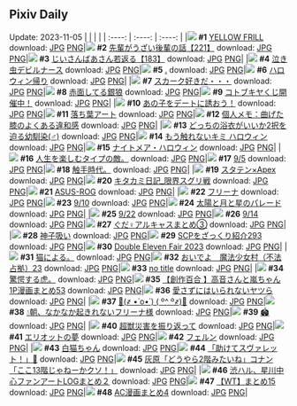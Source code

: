 ## Pixiv Daily
Update: 2023-11-05
|      |      |      |
| :----: | :----: | :----: |
|![](https://pixiv.microyu.workers.dev/c/240x480/img-master/img/2023/11/04/00/00/04/113113369_p0_master1200.jpg) **#1** [YELLOW FRILL](https://www.pixiv.net/artworks/113113369) download: [JPG](https://pixiv.microyu.workers.dev/img-original/img/2023/11/04/00/00/04/113113369_p0.jpg) [PNG](https://pixiv.microyu.workers.dev/img-original/img/2023/11/04/00/00/04/113113369_p0.png)|![](https://pixiv.microyu.workers.dev/c/240x480/img-master/img/2023/11/03/19/00/16/113104224_p0_master1200.jpg) **#2** [先輩がうざい後輩の話【221】](https://www.pixiv.net/artworks/113104224) download: [JPG](https://pixiv.microyu.workers.dev/img-original/img/2023/11/03/19/00/16/113104224_p0.jpg) [PNG](https://pixiv.microyu.workers.dev/img-original/img/2023/11/03/19/00/16/113104224_p0.png)|![](https://pixiv.microyu.workers.dev/c/240x480/img-master/img/2023/11/04/10/52/55/113123325_p0_master1200.jpg) **#3** [じいさんばあさん若返る【183】](https://www.pixiv.net/artworks/113123325) download: [JPG](https://pixiv.microyu.workers.dev/img-original/img/2023/11/04/10/52/55/113123325_p0.jpg) [PNG](https://pixiv.microyu.workers.dev/img-original/img/2023/11/04/10/52/55/113123325_p0.png)|
|![](https://pixiv.microyu.workers.dev/c/240x480/img-master/img/2023/11/03/00/54/56/113085115_p0_master1200.jpg) **#4** [泣き虫デビルナース](https://www.pixiv.net/artworks/113085115) download: [JPG](https://pixiv.microyu.workers.dev/img-original/img/2023/11/03/00/54/56/113085115_p0.jpg) [PNG](https://pixiv.microyu.workers.dev/img-original/img/2023/11/03/00/54/56/113085115_p0.png)|![](https://pixiv.microyu.workers.dev/c/240x480/img-master/img/2023/11/03/14/59/15/113098892_p0_master1200.jpg) **#5** [.](https://www.pixiv.net/artworks/113098892) download: [JPG](https://pixiv.microyu.workers.dev/img-original/img/2023/11/03/14/59/15/113098892_p0.jpg) [PNG](https://pixiv.microyu.workers.dev/img-original/img/2023/11/03/14/59/15/113098892_p0.png)|![](https://pixiv.microyu.workers.dev/c/240x480/img-master/img/2023/11/04/00/00/18/113113442_p0_master1200.jpg) **#6** [ハロウィン帰り](https://www.pixiv.net/artworks/113113442) download: [JPG](https://pixiv.microyu.workers.dev/img-original/img/2023/11/04/00/00/18/113113442_p0.jpg) [PNG](https://pixiv.microyu.workers.dev/img-original/img/2023/11/04/00/00/18/113113442_p0.png)|
|![](https://pixiv.microyu.workers.dev/c/240x480/img-master/img/2023/11/04/18/58/52/113115438_p0_master1200.jpg) **#7** [スカーク好きだ・・・](https://www.pixiv.net/artworks/113115438) download: [JPG](https://pixiv.microyu.workers.dev/img-original/img/2023/11/04/18/58/52/113115438_p0.jpg) [PNG](https://pixiv.microyu.workers.dev/img-original/img/2023/11/04/18/58/52/113115438_p0.png)|![](https://pixiv.microyu.workers.dev/c/240x480/img-master/img/2023/11/03/00/24/18/113085593_p0_master1200.jpg) **#8** [赤面してる銀狼](https://www.pixiv.net/artworks/113085593) download: [JPG](https://pixiv.microyu.workers.dev/img-original/img/2023/11/03/00/24/18/113085593_p0.jpg) [PNG](https://pixiv.microyu.workers.dev/img-original/img/2023/11/03/00/24/18/113085593_p0.png)|![](https://pixiv.microyu.workers.dev/c/240x480/img-master/img/2023/11/03/00/26/33/113085641_p0_master1200.jpg) **#9** [コトブキヤくじ開催中！](https://www.pixiv.net/artworks/113085641) download: [JPG](https://pixiv.microyu.workers.dev/img-original/img/2023/11/03/00/26/33/113085641_p0.jpg) [PNG](https://pixiv.microyu.workers.dev/img-original/img/2023/11/03/00/26/33/113085641_p0.png)|
|![](https://pixiv.microyu.workers.dev/c/240x480/img-master/img/2023/11/03/14/05/14/113098006_p0_master1200.jpg) **#10** [あの子をデートに誘おう！](https://www.pixiv.net/artworks/113098006) download: [JPG](https://pixiv.microyu.workers.dev/img-original/img/2023/11/03/14/05/14/113098006_p0.jpg) [PNG](https://pixiv.microyu.workers.dev/img-original/img/2023/11/03/14/05/14/113098006_p0.png)|![](https://pixiv.microyu.workers.dev/c/240x480/img-master/img/2023/11/03/20/30/00/113106678_p0_master1200.jpg) **#11** [落ち葉アート](https://www.pixiv.net/artworks/113106678) download: [JPG](https://pixiv.microyu.workers.dev/img-original/img/2023/11/03/20/30/00/113106678_p0.jpg) [PNG](https://pixiv.microyu.workers.dev/img-original/img/2023/11/03/20/30/00/113106678_p0.png)|![](https://pixiv.microyu.workers.dev/c/240x480/img-master/img/2023/11/04/07/00/06/113120237_p0_master1200.jpg) **#12** [個人メモ：曲げた膝のよくある違和感](https://www.pixiv.net/artworks/113120237) download: [JPG](https://pixiv.microyu.workers.dev/img-original/img/2023/11/04/07/00/06/113120237_p0.jpg) [PNG](https://pixiv.microyu.workers.dev/img-original/img/2023/11/04/07/00/06/113120237_p0.png)|
|![](https://pixiv.microyu.workers.dev/c/240x480/img-master/img/2023/11/03/12/00/08/113095644_p0_master1200.jpg) **#13** [どっちの浴衣がいいか2択を迫る幼馴染(♂)](https://www.pixiv.net/artworks/113095644) download: [JPG](https://pixiv.microyu.workers.dev/img-original/img/2023/11/03/12/00/08/113095644_p0.jpg) [PNG](https://pixiv.microyu.workers.dev/img-original/img/2023/11/03/12/00/08/113095644_p0.png)|![](https://pixiv.microyu.workers.dev/c/240x480/img-master/img/2023/11/03/11/45/34/113095364_p0_master1200.jpg) **#14** [もう触れないキミ ハロウィン](https://www.pixiv.net/artworks/113095364) download: [JPG](https://pixiv.microyu.workers.dev/img-original/img/2023/11/03/11/45/34/113095364_p0.jpg) [PNG](https://pixiv.microyu.workers.dev/img-original/img/2023/11/03/11/45/34/113095364_p0.png)|![](https://pixiv.microyu.workers.dev/c/240x480/img-master/img/2023/11/03/10/12/19/113093796_p0_master1200.jpg) **#15** [ナイトメア・ハロウィン](https://www.pixiv.net/artworks/113093796) download: [JPG](https://pixiv.microyu.workers.dev/img-original/img/2023/11/03/10/12/19/113093796_p0.jpg) [PNG](https://pixiv.microyu.workers.dev/img-original/img/2023/11/03/10/12/19/113093796_p0.png)|
|![](https://pixiv.microyu.workers.dev/c/240x480/img-master/img/2023/11/03/19/40/22/113084988_p0_master1200.jpg) **#16** [人生を楽しむタイプの敵。](https://www.pixiv.net/artworks/113084988) download: [JPG](https://pixiv.microyu.workers.dev/img-original/img/2023/11/03/19/40/22/113084988_p0.jpg) [PNG](https://pixiv.microyu.workers.dev/img-original/img/2023/11/03/19/40/22/113084988_p0.png)|![](https://pixiv.microyu.workers.dev/c/240x480/img-master/img/2023/11/03/10/05/26/113093684_p0_master1200.jpg) **#17** [9/5](https://www.pixiv.net/artworks/113093684) download: [JPG](https://pixiv.microyu.workers.dev/img-original/img/2023/11/03/10/05/26/113093684_p0.jpg) [PNG](https://pixiv.microyu.workers.dev/img-original/img/2023/11/03/10/05/26/113093684_p0.png)|![](https://pixiv.microyu.workers.dev/c/240x480/img-master/img/2023/11/04/13/19/11/113126000_p0_master1200.jpg) **#18** [触手時代。](https://www.pixiv.net/artworks/113126000) download: [JPG](https://pixiv.microyu.workers.dev/img-original/img/2023/11/04/13/19/11/113126000_p0.jpg) [PNG](https://pixiv.microyu.workers.dev/img-original/img/2023/11/04/13/19/11/113126000_p0.png)|
|![](https://pixiv.microyu.workers.dev/c/240x480/img-master/img/2023/11/03/00/00/29/113084613_p0_master1200.jpg) **#19** [スタテン×Apex](https://www.pixiv.net/artworks/113084613) download: [JPG](https://pixiv.microyu.workers.dev/img-original/img/2023/11/03/00/00/29/113084613_p0.jpg) [PNG](https://pixiv.microyu.workers.dev/img-original/img/2023/11/03/00/00/29/113084613_p0.png)|![](https://pixiv.microyu.workers.dev/c/240x480/img-master/img/2023/11/03/17/11/26/113101457_p0_master1200.jpg) **#20** [キタカミ日記_限界スグリ戦](https://www.pixiv.net/artworks/113101457) download: [JPG](https://pixiv.microyu.workers.dev/img-original/img/2023/11/03/17/11/26/113101457_p0.jpg) [PNG](https://pixiv.microyu.workers.dev/img-original/img/2023/11/03/17/11/26/113101457_p0.png)|![](https://pixiv.microyu.workers.dev/c/240x480/img-master/img/2023/11/03/04/06/20/113089377_p0_master1200.jpg) **#21** [ASUS-ROG](https://www.pixiv.net/artworks/113089377) download: [JPG](https://pixiv.microyu.workers.dev/img-original/img/2023/11/03/04/06/20/113089377_p0.jpg) [PNG](https://pixiv.microyu.workers.dev/img-original/img/2023/11/03/04/06/20/113089377_p0.png)|
|![](https://pixiv.microyu.workers.dev/c/240x480/img-master/img/2023/11/03/20/15/39/113106317_p0_master1200.jpg) **#22** [フリーナ](https://www.pixiv.net/artworks/113106317) download: [JPG](https://pixiv.microyu.workers.dev/img-original/img/2023/11/03/20/15/39/113106317_p0.jpg) [PNG](https://pixiv.microyu.workers.dev/img-original/img/2023/11/03/20/15/39/113106317_p0.png)|![](https://pixiv.microyu.workers.dev/c/240x480/img-master/img/2023/11/03/10/07/21/113093710_p0_master1200.jpg) **#23** [9/10](https://www.pixiv.net/artworks/113093710) download: [JPG](https://pixiv.microyu.workers.dev/img-original/img/2023/11/03/10/07/21/113093710_p0.jpg) [PNG](https://pixiv.microyu.workers.dev/img-original/img/2023/11/03/10/07/21/113093710_p0.png)|![](https://pixiv.microyu.workers.dev/c/240x480/img-master/img/2023/11/03/19/11/46/113104542_p0_master1200.jpg) **#24** [太陽と月と星のパレード](https://www.pixiv.net/artworks/113104542) download: [JPG](https://pixiv.microyu.workers.dev/img-original/img/2023/11/03/19/11/46/113104542_p0.jpg) [PNG](https://pixiv.microyu.workers.dev/img-original/img/2023/11/03/19/11/46/113104542_p0.png)|
|![](https://pixiv.microyu.workers.dev/c/240x480/img-master/img/2023/11/03/10/10/52/113093764_p0_master1200.jpg) **#25** [9/22](https://www.pixiv.net/artworks/113093764) download: [JPG](https://pixiv.microyu.workers.dev/img-original/img/2023/11/03/10/10/52/113093764_p0.jpg) [PNG](https://pixiv.microyu.workers.dev/img-original/img/2023/11/03/10/10/52/113093764_p0.png)|![](https://pixiv.microyu.workers.dev/c/240x480/img-master/img/2023/11/03/10/09/04/113093735_p0_master1200.jpg) **#26** [9/14](https://www.pixiv.net/artworks/113093735) download: [JPG](https://pixiv.microyu.workers.dev/img-original/img/2023/11/03/10/09/04/113093735_p0.jpg) [PNG](https://pixiv.microyu.workers.dev/img-original/img/2023/11/03/10/09/04/113093735_p0.png)|![](https://pixiv.microyu.workers.dev/c/240x480/img-master/img/2023/11/03/14/33/33/113098479_p0_master1200.jpg) **#27** [ぐだ♀アルキャスまとめ③](https://www.pixiv.net/artworks/113098479) download: [JPG](https://pixiv.microyu.workers.dev/img-original/img/2023/11/03/14/33/33/113098479_p0.jpg) [PNG](https://pixiv.microyu.workers.dev/img-original/img/2023/11/03/14/33/33/113098479_p0.png)|
|![](https://pixiv.microyu.workers.dev/c/240x480/img-master/img/2023/11/03/13/33/57/113097426_p0_master1200.jpg) **#28** [神子吸い](https://www.pixiv.net/artworks/113097426) download: [JPG](https://pixiv.microyu.workers.dev/img-original/img/2023/11/03/13/33/57/113097426_p0.jpg) [PNG](https://pixiv.microyu.workers.dev/img-original/img/2023/11/03/13/33/57/113097426_p0.png)|![](https://pixiv.microyu.workers.dev/c/240x480/img-master/img/2023/11/04/21/00/24/113137106_p0_master1200.jpg) **#29** [SCPをざっくり紹介293](https://www.pixiv.net/artworks/113137106) download: [JPG](https://pixiv.microyu.workers.dev/img-original/img/2023/11/04/21/00/24/113137106_p0.jpg) [PNG](https://pixiv.microyu.workers.dev/img-original/img/2023/11/04/21/00/24/113137106_p0.png)|![](https://pixiv.microyu.workers.dev/c/240x480/img-master/img/2023/11/03/21/50/52/113109205_p0_master1200.jpg) **#30** [Double Eleven Fair 2023](https://www.pixiv.net/artworks/113109205) download: [JPG](https://pixiv.microyu.workers.dev/img-original/img/2023/11/03/21/50/52/113109205_p0.jpg) [PNG](https://pixiv.microyu.workers.dev/img-original/img/2023/11/03/21/50/52/113109205_p0.png)|
|![](https://pixiv.microyu.workers.dev/c/240x480/img-master/img/2023/11/03/19/38/13/113105227_p0_master1200.jpg) **#31** [猫による。](https://www.pixiv.net/artworks/113105227) download: [JPG](https://pixiv.microyu.workers.dev/img-original/img/2023/11/03/19/38/13/113105227_p0.jpg) [PNG](https://pixiv.microyu.workers.dev/img-original/img/2023/11/03/19/38/13/113105227_p0.png)|![](https://pixiv.microyu.workers.dev/c/240x480/img-master/img/2023/11/04/09/52/28/113122373_p0_master1200.jpg) **#32** [おいでよ　魔法少女村（不法占拠）23](https://www.pixiv.net/artworks/113122373) download: [JPG](https://pixiv.microyu.workers.dev/img-original/img/2023/11/04/09/52/28/113122373_p0.jpg) [PNG](https://pixiv.microyu.workers.dev/img-original/img/2023/11/04/09/52/28/113122373_p0.png)|![](https://pixiv.microyu.workers.dev/c/240x480/img-master/img/2023/11/03/01/10/19/113086760_p0_master1200.jpg) **#33** [no title](https://www.pixiv.net/artworks/113086760) download: [JPG](https://pixiv.microyu.workers.dev/img-original/img/2023/11/03/01/10/19/113086760_p0.jpg) [PNG](https://pixiv.microyu.workers.dev/img-original/img/2023/11/03/01/10/19/113086760_p0.png)|
|![](https://pixiv.microyu.workers.dev/c/240x480/img-master/img/2023/11/04/15/46/57/113128821_p0_master1200.jpg) **#34** [驚愕する虎。](https://www.pixiv.net/artworks/113128821) download: [JPG](https://pixiv.microyu.workers.dev/img-original/img/2023/11/04/15/46/57/113128821_p0.jpg) [PNG](https://pixiv.microyu.workers.dev/img-original/img/2023/11/04/15/46/57/113128821_p0.png)|![](https://pixiv.microyu.workers.dev/c/240x480/img-master/img/2023/11/04/00/01/26/113113655_p0_master1200.jpg) **#35** [【創作百合 】高音さんと嵐ちゃん1P漫画まとめ53](https://www.pixiv.net/artworks/113113655) download: [JPG](https://pixiv.microyu.workers.dev/img-original/img/2023/11/04/00/01/26/113113655_p0.jpg) [PNG](https://pixiv.microyu.workers.dev/img-original/img/2023/11/04/00/01/26/113113655_p0.png)|![](https://pixiv.microyu.workers.dev/c/240x480/img-master/img/2023/11/03/14/20/06/113098235_p0_master1200.jpg) **#36** [愛さずにはいられないヤツら](https://www.pixiv.net/artworks/113098235) download: [JPG](https://pixiv.microyu.workers.dev/img-original/img/2023/11/03/14/20/06/113098235_p0.jpg) [PNG](https://pixiv.microyu.workers.dev/img-original/img/2023/11/03/14/20/06/113098235_p0.png)|
|![](https://pixiv.microyu.workers.dev/c/240x480/img-master/img/2023/11/04/02/00/10/113116694_p0_master1200.jpg) **#37** [🍬(҂ •̀ o•́ ) ( º^ º҂)🍭](https://www.pixiv.net/artworks/113116694) download: [JPG](https://pixiv.microyu.workers.dev/img-original/img/2023/11/04/02/00/10/113116694_p0.jpg) [PNG](https://pixiv.microyu.workers.dev/img-original/img/2023/11/04/02/00/10/113116694_p0.png)|![](https://pixiv.microyu.workers.dev/c/240x480/img-master/img/2023/11/04/00/00/55/113113585_p0_master1200.jpg) **#38** [💧朝、なかなか起きれないフリーナ様](https://www.pixiv.net/artworks/113113585) download: [JPG](https://pixiv.microyu.workers.dev/img-original/img/2023/11/04/00/00/55/113113585_p0.jpg) [PNG](https://pixiv.microyu.workers.dev/img-original/img/2023/11/04/00/00/55/113113585_p0.png)|![](https://pixiv.microyu.workers.dev/c/240x480/img-master/img/2023/11/04/00/21/40/113114449_p0_master1200.jpg) **#39** [🏟️](https://www.pixiv.net/artworks/113114449) download: [JPG](https://pixiv.microyu.workers.dev/img-original/img/2023/11/04/00/21/40/113114449_p0.jpg) [PNG](https://pixiv.microyu.workers.dev/img-original/img/2023/11/04/00/21/40/113114449_p0.png)|
|![](https://pixiv.microyu.workers.dev/c/240x480/img-master/img/2023/11/03/07/11/04/113091279_p0_master1200.jpg) **#40** [超獣災害を振り返って](https://www.pixiv.net/artworks/113091279) download: [JPG](https://pixiv.microyu.workers.dev/img-original/img/2023/11/03/07/11/04/113091279_p0.jpg) [PNG](https://pixiv.microyu.workers.dev/img-original/img/2023/11/03/07/11/04/113091279_p0.png)|![](https://pixiv.microyu.workers.dev/c/240x480/img-master/img/2023/11/03/00/55/55/113086437_p0_master1200.jpg) **#41** [エリオットの夢](https://www.pixiv.net/artworks/113086437) download: [JPG](https://pixiv.microyu.workers.dev/img-original/img/2023/11/03/00/55/55/113086437_p0.jpg) [PNG](https://pixiv.microyu.workers.dev/img-original/img/2023/11/03/00/55/55/113086437_p0.png)|![](https://pixiv.microyu.workers.dev/c/240x480/img-master/img/2023/11/03/17/18/20/113101579_p0_master1200.jpg) **#42** [フェルン](https://www.pixiv.net/artworks/113101579) download: [JPG](https://pixiv.microyu.workers.dev/img-original/img/2023/11/03/17/18/20/113101579_p0.jpg) [PNG](https://pixiv.microyu.workers.dev/img-original/img/2023/11/03/17/18/20/113101579_p0.png)|
|![](https://pixiv.microyu.workers.dev/c/240x480/img-master/img/2023/11/03/00/00/16/113084554_p0_master1200.jpg) **#43** [白猫ちゃん](https://www.pixiv.net/artworks/113084554) download: [JPG](https://pixiv.microyu.workers.dev/img-original/img/2023/11/03/00/00/16/113084554_p0.jpg) [PNG](https://pixiv.microyu.workers.dev/img-original/img/2023/11/03/00/00/16/113084554_p0.png)|![](https://pixiv.microyu.workers.dev/c/240x480/img-master/img/2023/11/04/10/34/16/113123066_p0_master1200.jpg) **#44** [「助けてスヴァレット！」🤖](https://www.pixiv.net/artworks/113123066) download: [JPG](https://pixiv.microyu.workers.dev/img-original/img/2023/11/04/10/34/16/113123066_p0.jpg) [PNG](https://pixiv.microyu.workers.dev/img-original/img/2023/11/04/10/34/16/113123066_p0.png)|![](https://pixiv.microyu.workers.dev/c/240x480/img-master/img/2023/11/04/12/00/09/113124501_p0_master1200.jpg) **#45** [灰原「どうやら2階みたいね」コナン「ここ13階じゃねーかクソ！」](https://www.pixiv.net/artworks/113124501) download: [JPG](https://pixiv.microyu.workers.dev/img-original/img/2023/11/04/12/00/09/113124501_p0.jpg) [PNG](https://pixiv.microyu.workers.dev/img-original/img/2023/11/04/12/00/09/113124501_p0.png)|
|![](https://pixiv.microyu.workers.dev/c/240x480/img-master/img/2023/11/04/15/17/56/113128236_p0_master1200.jpg) **#46** [渋ハル、星川中心ファンアートLOGまとめ２](https://www.pixiv.net/artworks/113128236) download: [JPG](https://pixiv.microyu.workers.dev/img-original/img/2023/11/04/15/17/56/113128236_p0.jpg) [PNG](https://pixiv.microyu.workers.dev/img-original/img/2023/11/04/15/17/56/113128236_p0.png)|![](https://pixiv.microyu.workers.dev/c/240x480/img-master/img/2023/11/04/20/15/28/113135718_p0_master1200.jpg) **#47** [【WT】まとめ15](https://www.pixiv.net/artworks/113135718) download: [JPG](https://pixiv.microyu.workers.dev/img-original/img/2023/11/04/20/15/28/113135718_p0.jpg) [PNG](https://pixiv.microyu.workers.dev/img-original/img/2023/11/04/20/15/28/113135718_p0.png)|![](https://pixiv.microyu.workers.dev/c/240x480/img-master/img/2023/11/03/20/12/20/113106229_p0_master1200.jpg) **#48** [AC漫画まとめ4](https://www.pixiv.net/artworks/113106229) download: [JPG](https://pixiv.microyu.workers.dev/img-original/img/2023/11/03/20/12/20/113106229_p0.jpg) [PNG](https://pixiv.microyu.workers.dev/img-original/img/2023/11/03/20/12/20/113106229_p0.png)|
